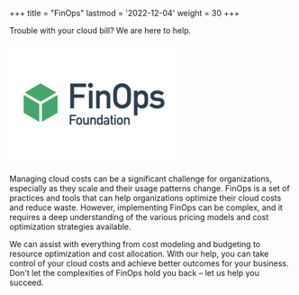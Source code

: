 +++
title = "FinOps"
lastmod = '2022-12-04'
weight = 30
+++

Trouble with your cloud bill?
We are here to help.

![FinOps](../../../images/finops.png)

<!--more-->

Managing cloud costs can be a significant challenge for organizations,
especially as they scale and their usage patterns change. FinOps is a set of
practices and tools that can help organizations optimize their cloud costs and
reduce waste. However, implementing FinOps can be complex, and it requires a
deep understanding of the various pricing models and cost optimization
strategies available.

We can assist with everything from cost modeling and budgeting to resource
optimization and cost allocation. With our help, you can take control of your
cloud costs and achieve better outcomes for your business. Don't let the
complexities of FinOps hold you back – let us help you succeed.
